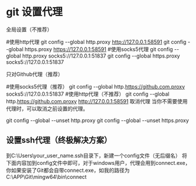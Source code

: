 

# git 设置代理

全局设置（不推荐）

#使用http代理 
git config --global http.proxy http://127.0.0.1:58591
git config --global https.proxy https://127.0.0.1:58591
#使用socks5代理
git config --global http.proxy socks5://127.0.0.1:51837
git config --global https.proxy socks5://127.0.0.1:51837

只对Github代理（推荐）

#使用socks5代理（推荐）
git config --global http.https://github.com.proxy socks5://127.0.0.1:51837
#使用http代理（不推荐）
git config --global http.https://github.com.proxy http://127.0.0.1:58591
取消代理
当你不需要使用代理时，可以取消之前设置的代理。

git config --global --unset http.proxy git config --global --unset https.proxy

## 设置ssh代理（终极解决方案）

到C:\Users\your_user_name\.ssh目录下，新建一个config文件（无后缀名）
将下面内容加到config文件中即可，对于windows用户，代理会用到connect.exe，你如果安装了Git都会自带connect.exe，如我的路径为C:\APP\Git\mingw64\bin\connect